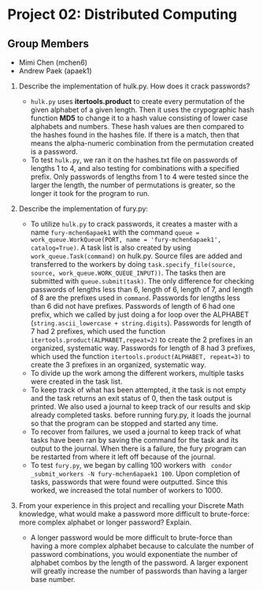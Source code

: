 Project 02: Distributed Computing
=================================
Group Members
-------------

- Mimi Chen (mchen6)
- Andrew Paek (apaek1)

1. Describe the implementation of hulk.py. How does it crack passwords?	
	- `hulk.py` uses **itertools.product** to create every permutation of the given alphabet of a given length. Then it uses the crypographic hash function **MD5** to change it to a hash value consisting of lower case alphabets and numbers. These hash values are then compared to the hashes found in the hashes file. If there is a match, then that means the alpha-numeric combination from the permutation created is a password.
	- To test `hulk.py`, we ran it on the hashes.txt file on passwords of lengths 1 to 4, and also testing for combinations with a specified prefix. Only passwords of lengths from 1 to 4 were tested since the larger the length, the number of permutations is greater, so the longer it took for the program to run.

2. Describe the implementation of fury.py:
	- To utilize `hulk.py` to crack passwords, it creates a master with a name `fury-mchen6apaek1` with the command `queue = work_queue.WorkQueue(PORT, name = 'fury-mchen6apaek1', catalog=True)`. A task list is also created by using `work_queue.Task(command)` on hulk.py. Source files are added and transferred to the workers by doing `task.specify_file(source, source, work_queue.WORK_QUEUE_INPUT))`. The tasks then are submitted with `queue.submit(task)`. The only difference for checking passwords of lengths less than 6, length of 6, length of 7, and length of 8 are the prefixes used in `command`. Passwords for lengths less than 6 did not have prefixes. Passwords of length of 6 had one prefix, which we called by just doing a for loop over the ALPHABET (`string.ascii_lowercase + string.digits`). Passwords for length of 7 had 2 prefixes, which used the function `itertools.product(ALPHABET,repeat=2)` to create the 2 prefixes in an organized, systematic way. Passwords for length of 8 had 3 prefixes, which used the function `itertools.product(ALPHABET, repeat=3)` to create the 3 prefixes in an organized, systematic way.
	- To divide up the work among the different workers, multiple tasks were created in the task list. 
	- To keep track of what has been attempted, it the task is not empty and the task returns an exit status of 0, then the task output is printed. We also used a journal to keep track of our results and skip already completed tasks. before running fury.py, it loads the journal so that the program can be stopped and started any time. 
	- To recover from failures, we used a journal to keep track of what tasks have been ran by saving the command for the task and its output to the journal. When there is a failure, the fury program can be restarted from where it left off because of the journal.
	- To test `fury.py`, we began by calling 100 workers with ` condor _submit_workers -N fury-mchen6apaek1 100`. Upon completion of tasks, passwords that were found were outputted. Since this worked, we increased the total number of workers to 1000.

3. From your experience in this project and recalling your Discrete Math knowledge, what would make a password more difficult to brute-force: more complex alphabet or longer password? Explain.
	- A longer password would be more difficult to brute-force than having a more complex alphabet because to calculate the number of password combinations, you would exponentiate the number of alphabet combos by the length of the password. A larger exponent will greatly increase the number of passwords than having a larger base number.

